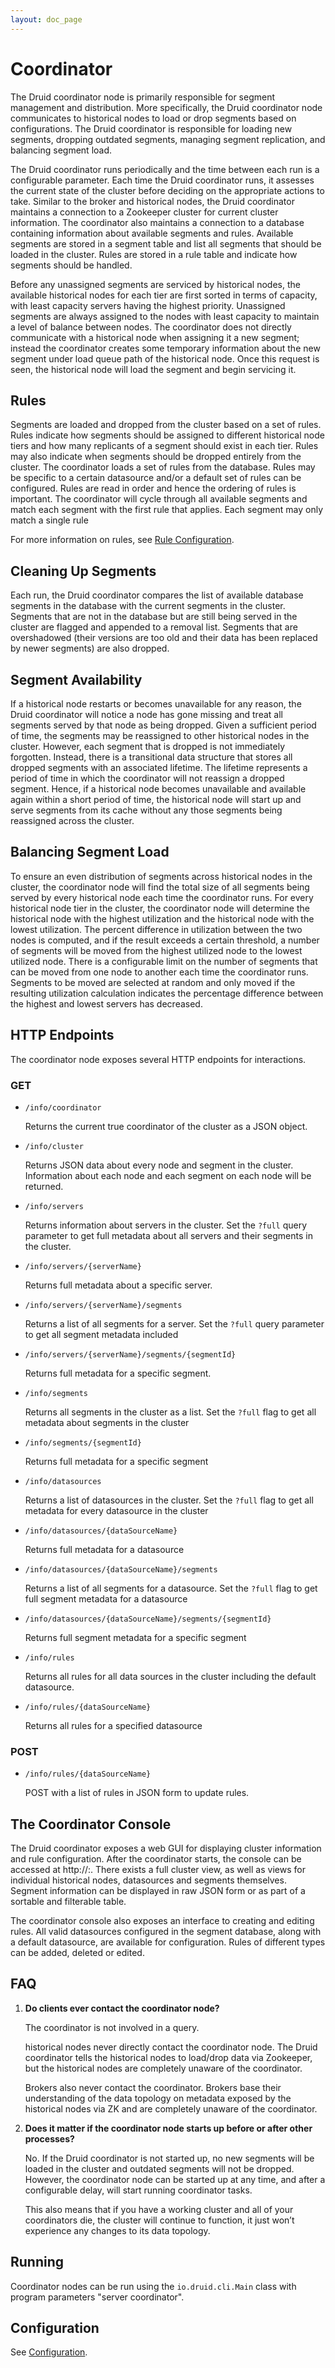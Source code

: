 ```yaml
---
layout: doc_page
---
```

Coordinator
======

The Druid coordinator node is primarily responsible for segment management and distribution. More specifically, the Druid coordinator node communicates to historical nodes to load or drop segments based on configurations. The Druid coordinator is responsible for loading new segments, dropping outdated segments, managing segment replication, and balancing segment load.

The Druid coordinator runs periodically and the time between each run is a configurable parameter. Each time the Druid coordinator runs, it assesses the current state of the cluster before deciding on the appropriate actions to take. Similar to the broker and historical nodes, the Druid coordinator maintains a connection to a Zookeeper cluster for current cluster information. The coordinator also maintains a connection to a database containing information about available segments and rules. Available segments are stored in a segment table and list all segments that should be loaded in the cluster. Rules are stored in a rule table and indicate how segments should be handled.

Before any unassigned segments are serviced by historical nodes, the available historical nodes for each tier are first sorted in terms of capacity, with least capacity servers having the highest priority. Unassigned segments are always assigned to the nodes with least capacity to maintain a level of balance between nodes. The coordinator does not directly communicate with a historical node when assigning it a new segment; instead the coordinator creates some temporary information about the new segment under load queue path of the historical node. Once this request is seen, the historical node will load the segment and begin servicing it.

Rules
-----

Segments are loaded and dropped from the cluster based on a set of rules. Rules indicate how segments should be assigned to different historical node tiers and how many replicants of a segment should exist in each tier. Rules may also indicate when segments should be dropped entirely from the cluster. The coordinator loads a set of rules from the database. Rules may be specific to a certain datasource and/or a default set of rules can be configured. Rules are read in order and hence the ordering of rules is important. The coordinator will cycle through all available segments and match each segment with the first rule that applies. Each segment may only match a single rule

For more information on rules, see [Rule Configuration](Rule-Configuration.html).

Cleaning Up Segments
--------------------

Each run, the Druid coordinator compares the list of available database segments in the database with the current segments in the cluster. Segments that are not in the database but are still being served in the cluster are flagged and appended to a removal list. Segments that are overshadowed (their versions are too old and their data has been replaced by newer segments) are also dropped.

Segment Availability
--------------------

If a historical node restarts or becomes unavailable for any reason, the Druid coordinator will notice a node has gone missing and treat all segments served by that node as being dropped. Given a sufficient period of time, the segments may be reassigned to other historical nodes in the cluster. However, each segment that is dropped is not immediately forgotten. Instead, there is a transitional data structure that stores all dropped segments with an associated lifetime. The lifetime represents a period of time in which the coordinator will not reassign a dropped segment. Hence, if a historical node becomes unavailable and available again within a short period of time, the historical node will start up and serve segments from its cache without any those segments being reassigned across the cluster.

Balancing Segment Load
----------------------

To ensure an even distribution of segments across historical nodes in the cluster, the coordinator node will find the total size of all segments being served by every historical node each time the coordinator runs. For every historical node tier in the cluster, the coordinator node will determine the historical node with the highest utilization and the historical node with the lowest utilization. The percent difference in utilization between the two nodes is computed, and if the result exceeds a certain threshold, a number of segments will be moved from the highest utilized node to the lowest utilized node. There is a configurable limit on the number of segments that can be moved from one node to another each time the coordinator runs. Segments to be moved are selected at random and only moved if the resulting utilization calculation indicates the percentage difference between the highest and lowest servers has decreased.

HTTP Endpoints
--------------

The coordinator node exposes several HTTP endpoints for interactions.

### GET

* `/info/coordinator`

    Returns the current true coordinator of the cluster as a JSON object.

* `/info/cluster`

    Returns JSON data about every node and segment in the cluster.  Information about each node and each segment on each node will be returned.

* `/info/servers`

    Returns information about servers in the cluster.  Set the `?full` query parameter to get full metadata about all servers and their segments in the cluster.

* `/info/servers/{serverName}`

    Returns full metadata about a specific server.

* `/info/servers/{serverName}/segments`

    Returns a list of all segments for a server.  Set the `?full` query parameter to get all segment metadata included

* `/info/servers/{serverName}/segments/{segmentId}`

    Returns full metadata for a specific segment.

* `/info/segments`

    Returns all segments in the cluster as a list.  Set the `?full` flag to get all metadata about segments in the cluster

* `/info/segments/{segmentId}`

    Returns full metadata for a specific segment

* `/info/datasources`

    Returns a list of datasources in the cluster.  Set the `?full` flag to get all metadata for every datasource in the cluster

* `/info/datasources/{dataSourceName}`

    Returns full metadata for a datasource

* `/info/datasources/{dataSourceName}/segments`

    Returns a list of all segments for a datasource.  Set the `?full` flag to get full segment metadata for a datasource

* `/info/datasources/{dataSourceName}/segments/{segmentId}`

    Returns full segment metadata for a specific segment

* `/info/rules`

    Returns all rules for all data sources in the cluster including the default datasource.

* `/info/rules/{dataSourceName}` 

    Returns all rules for a specified datasource

### POST

* `/info/rules/{dataSourceName}`

    POST with a list of rules in JSON form to update rules.

The Coordinator Console
------------------

The Druid coordinator exposes a web GUI for displaying cluster information and rule configuration. After the coordinator starts, the console can be accessed at http://<HOST>:<PORT>. There exists a full cluster view, as well as views for individual historical nodes, datasources and segments themselves. Segment information can be displayed in raw JSON form or as part of a sortable and filterable table.

The coordinator console also exposes an interface to creating and editing rules. All valid datasources configured in the segment database, along with a default datasource, are available for configuration. Rules of different types can be added, deleted or edited.

FAQ
---

1. **Do clients ever contact the coordinator node?**

    The coordinator is not involved in a query.

    historical nodes never directly contact the coordinator node. The Druid coordinator tells the historical nodes to load/drop data via Zookeeper, but the historical nodes are completely unaware of the coordinator.

    Brokers also never contact the coordinator. Brokers base their understanding of the data topology on metadata exposed by the historical nodes via ZK and are completely unaware of the coordinator.

2. **Does it matter if the coordinator node starts up before or after other processes?**

    No. If the Druid coordinator is not started up, no new segments will be loaded in the cluster and outdated segments will not be dropped. However, the coordinator node can be started up at any time, and after a configurable delay, will start running coordinator tasks.

    This also means that if you have a working cluster and all of your coordinators die, the cluster will continue to function, it just won’t experience any changes to its data topology.

Running
-------

Coordinator nodes can be run using the `io.druid.cli.Main` class with program parameters "server coordinator".

Configuration
-------------

See [Configuration](Configuration.html).
